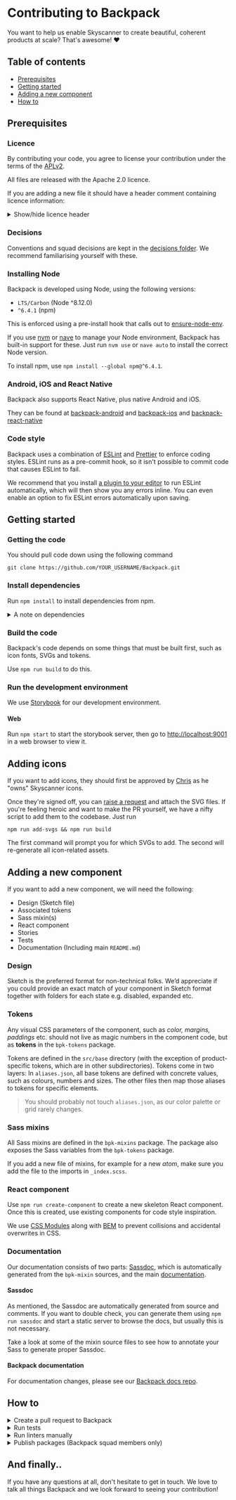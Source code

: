 # Contributing to Backpack

You want to help us enable Skyscanner to create beautiful, coherent products at scale? That's awesome! :heart:

## Table of contents

* [Prerequisites](#prerequisites)
* [Getting started](#getting-started)
* [Adding a new component](#adding-a-new-component)
* [How to](#how-to)

## Prerequisites

### Licence

By contributing your code, you agree to license your contribution under the terms of the [APLv2](./LICENSE).

All files are released with the Apache 2.0 licence.

If you are adding a new file it should have a header comment containing licence information:

<details>
<summary>Show/hide licence header</summary>

```
Backpack - Skyscanner's Design System

Copyright 2016-2019 Skyscanner Ltd

Licensed under the Apache License, Version 2.0 (the "License");
you may not use this file except in compliance with the License.
You may obtain a copy of the License at

  http://www.apache.org/licenses/LICENSE-2.0

Unless required by applicable law or agreed to in writing, software
distributed under the License is distributed on an "AS IS" BASIS,
WITHOUT WARRANTIES OR CONDITIONS OF ANY KIND, either express or implied.
See the License for the specific language governing permissions and
limitations under the License.
```

</details>

### Decisions

Conventions and squad decisions are kept in the [decisions folder](/decisions). We recommend familiarising yourself with these.

### Installing Node

Backpack is developed using Node, using the following versions:

* `LTS/Carbon` (Node ^8.12.0)
* `^6.4.1` (npm)

This is enforced using a pre-install hook that calls out to [ensure-node-env](https://github.com/Skyscanner/ensure-node-env).

If you use [nvm](https://github.com/creationix/nvm) or [nave](https://github.com/isaacs/nave) to manage your Node environment, Backpack has built-in support for these. Just run `nvm use` or `nave auto` to install the correct Node version.

To install npm, use `npm install --global npm@^6.4.1`.


### Android, iOS and React Native

Backpack also supports React Native, plus native Android and iOS.

They can be found at [backpack-android](https://github.com/skyscanner/backpack-android) and [backpack-ios](https://github.com/skyscanner/backpack-ios) and [backpack-react-native](https://github.com/skyscanner/backpack-react-native)

### Code style

Backpack uses a combination of [ESLint](https://eslint.org) and [Prettier](https://prettier.io) to enforce coding styles. ESLint runs as a pre-commit hook, so it isn't possible to commit code that causes ESLint to fail.

We recommend that you install [a plugin to your editor](https://eslint.org/docs/user-guide/integrations#editors) to run ESLint automatically, which will then show you any errors inline. You can even enable an option to fix ESLint errors automatically upon saving.

## Getting started

### Getting the code

You should pull code down using the following command

```
git clone https://github.com/YOUR_USERNAME/Backpack.git
```

### Install dependencies

Run `npm install` to install dependencies from npm.

<details>
<summary>A note on dependencies</summary>

Backpack is a multi-package repository, also known as a monorepo. This means that instead of having one code repository for each npm package, we manage them all inside this single repository.

We use [Lerna](https://lernajs.io) to achieve this. Lerna links packages together inside this repo by 'bootstrapping'.

When you run `npm install`, Lerna is bootstrapped automatically as a post-install hook. However, if you change dependencies within a package, you will need to run Lerna manually with `npm run bootstrap`.

</details>

### Build the code

Backpack's code depends on some things that must be built first, such as icon fonts, SVGs and tokens.

Use `npm run build` to do this.

### Run the development environment

We use [Storybook](https://storybook.js.org/) for our development environment.

#### Web

Run `npm start` to start the storybook server, then go to [http://localhost:9001](http://localhost:9001) in a web browser to view it.

## Adding icons

If you want to add icons, they should first be approved by [Chris](https://skyscanner.slack.com/messages/D6BU4R0V8) as he "owns" Skyscanner icons.

Once they're signed off, you can [raise a request](https://bit.ly/backpack-request) and attach the SVG files. If you're feeling heroic and want to make the PR yourself, we have a nifty script to add them to the codebase. Just run
```
npm run add-svgs && npm run build
```

The first command will prompt you for which SVGs to add. The second will re-generate all icon-related assets.


## Adding a new component

If you want to add a new component, we will need the following:

- Design (Sketch file)
- Associated tokens
- Sass mixin(s)
- React component
- Stories
- Tests
- Documentation (Including main `README.md`)

### Design

Sketch is the preferred format for non-technical folks. We’d appreciate if you could provide an exact match of your component in Sketch format together with folders for each state e.g. disabled, expanded etc.

### Tokens

Any visual CSS parameters of the component, such as *color, margins, paddings* etc. should not live as magic numbers in the component code, but as **tokens** in the `bpk-tokens` package.

Tokens are defined in the `src/base` directory (with the exception of product-specific tokens, which are in other subdirectories). Tokens come in two layers: In `aliases.json`, all base tokens are defined with concrete values, such as colours, numbers and sizes. The other files then map those aliases to tokens for specific elements.

> You should probably not touch `aliases.json`, as our color palette or grid rarely changes.

### Sass mixins

All Sass mixins are defined in the `bpk-mixins` package. The package also exposes the Sass variables from the `bpk-tokens` package.

If you add a new file of mixins, for example for a new *atom*, make sure you add the file to the imports in `_index.scss`.

### React component

Use `npm run create-component` to create a new skeleton React component. Once this is created, use existing components for code style inspiration.

We use [CSS Modules](https://github.com/css-modules/css-modules) along with [BEM](http://getbem.com/) to prevent collisions and accidental overwrites in CSS.

### Documentation

Our documentation consists of two parts: [Sassdoc](https://backpack.github.io/sassdoc/), which is automatically generated from the `bpk-mixin` sources, and the main [documentation](https://backpack.github.io).

#### Sassdoc

As mentioned, the Sassdoc are automatically generated from source and comments. If you want to double check, you can generate them using `npm run sassdoc` and start a static server to browse the docs, but usually this is not necessary.

Take a look at some of the mixin source files to see how to annotate your Sass to generate proper Sassdoc.

#### Backpack documentation

For documentation changes, please see our [Backpack docs repo](http://github.com/Skyscanner/backpack-docs).

## How to

<details>
<summary>Create a pull request to Backpack</summary>

For anything non-trivial, we strongly recommend speaking to somebody from Backpack squad before starting work on a PR. This lets us pass on any advice or knowledge we already have about the work you're proposing. It might even be something we're already working on. After this, follow the steps below.

1. [Fork the repository](https://github.com/Skyscanner/backpack/fork).
2. Create a new branch.
3. Make your changes.
4. Commit and push your new branch.
5. Submit a [pull request](https://github.com/Skyscanner/backpack/pulls).
6. Notify someone in Backpack squad or drop a note in #backpack.

Don't forget to update [`UNRELEASED.md`](UNRELEASED.md) for any user-facing changes.

Bear in mind that small, incremental pull requests are likely to be reviewed faster.

</details>

<details>
<summary>Run tests</summary>

`npm test` will pick up any files that end in `-test.js`, so you don't need to do anything to make Jest pick them up.

You can also run the tests in 'watch mode', which means the process will continually run and run tests every time files change. Use `npm run jest:watch` to do this.

</details>

<details>
<summary>Run linters manually</summary>

* `npm run lint` to lint both JS and SCSS.
* `npm run lint:js` to lint JS.
* `npm run lint:js:fix` to lint and try to automatically fix any errors.
* `npm run lint:scss` to lint SCSS.

</details>

<details>
<summary>Publish packages (Backpack squad members only)</summary>

- Update the [unreleased changelog](/unreleased.md) with every package that has changed, separating out breaking changes (*major*), additions (*minor*) and fixes (*patch*) changes (you should see examples of this in previous entries of the [changelog](/changelog.md). If you need more details on classification please checkout the [versioning decision](/decisions/versioning-rules.md)).
  - Some useful commands for determining "what's changed?":
    - `npm run lerna updated`
    - `npm run lerna diff <package-name>`
- Make sure you are an owner of the npm packages (speak to a member of the Backpack squad).
- **Run `npm run release`** (this will run `lerna publish`). Do not run `npm publish`.
- You’ll be asked to specify a new version for every package that has changed. Options are *patch*, *minor* or *major*. These should directly align to the entries you put in the [unreleased changelog](/unreleased.md) in step 1.
- You’ll be asked at the end to confirm. Note you can still exit without making these changes.
- Move entries from [unreleased.md](/unreleased.md) to the [changelog](/changelog.md). Update the package versions for the new changes, and group them under a title with today’s date and a brief summary of what has changed.
- Commit and push to master.

Be aware that if `bpk-tokens` has changed, *all* packages in the repository will be updated as they all depend on `bpk-tokens`. Changing an existing token is almost always worth a "major" release, whereas adding a new token is usually a "minor" release.

When a component is released for the first time on npm, remember to add the component to the Skyscanner organisation through the [npm UI](https://www.npmjs.com/settings/skyscanner/teams/team/backpack/access).

</details>

## And finally..

If you have any questions at all, don't hesitate to get in touch. We love to talk all things Backpack and we look forward to seeing your contribution!
